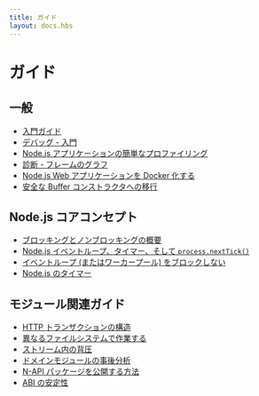 ```yaml
---
title: ガイド
layout: docs.hbs
---
```


<!--
# Guides

## General

* [Getting Started Guide](/en/docs/guides/getting-started-guide/)
* [Debugging - Getting Started](/en/docs/guides/debugging-getting-started/)
* [Easy profiling for Node.js Applications](/en/docs/guides/simple-profiling/)
* [Diagnostics - Flame Graphs](/en/docs/guides/diagnostics-flamegraph/)
* [Dockerizing a Node.js web app](/en/docs/guides/nodejs-docker-webapp/)
* [Migrating to safe Buffer constructors](/en/docs/guides/buffer-constructor-deprecation/)

-->

# ガイド

## 一般

* [入門ガイド](/ja/docs/guides/getting-started-guide/)
* [デバッグ - 入門](/ja/docs/guides/debugging-getting-started/)
* [Node.js アプリケーションの簡単なプロファイリング](/ja/docs/guides/simple-profiling/)
* [診断 - フレームのグラフ](/ja/docs/guides/diagnostics-flamegraph/)
* [Node.js Web アプリケーションを Docker 化する](/ja/docs/guides/nodejs-docker-webapp/)
* [安全な Buffer コンストラクタへの移行](/ja/docs/guides/buffer-constructor-deprecation/)

<!--
## Node.js core concepts

* [Overview of Blocking vs Non-Blocking](/en/docs/guides/blocking-vs-non-blocking/)
* [The Node.js Event Loop, Timers, and `process.nextTick()`](/en/docs/guides/event-loop-timers-and-nexttick/)
* [Don't Block the Event Loop (or the Worker Pool)](/en/docs/guides/dont-block-the-event-loop/)
* [Timers in Node.js](/en/docs/guides/timers-in-node/)

-->

## Node.js コアコンセプト

* [ブロッキングとノンブロッキングの概要](/ja/docs/guides/blocking-vs-non-blocking/)
* [Node.js イベントループ、タイマー、そして `process.nextTick()`](/ja/docs/guides/event-loop-timers-and-nexttick/)
* [イベントループ (またはワーカープール) をブロックしない](/ja/docs/guides/dont-block-the-event-loop/)
* [Node.js のタイマー](/ja/docs/guides/timers-in-node/)

<!--
## Module-related guides

* [Anatomy of an HTTP Transaction](/en/docs/guides/anatomy-of-an-http-transaction/)
* [Working with Different Filesystems](/en/docs/guides/working-with-different-filesystems/)
* [Backpressuring in Streams](/en/docs/guides/backpressuring-in-streams/)
* [Domain Module Postmortem](/en/docs/guides/domain-postmortem/)
* [How to publish N-API package](/en/docs/guides/publishing-napi-modules/)
* [ABI Stability](/en/docs/guides/abi-stability/)

-->

## モジュール関連ガイド

* [HTTP トランザクションの構造](/ja/docs/guides/anatomy-of-an-http-transaction/)
* [異なるファイルシステムで作業する](/ja/docs/guides/working-with-different-filesystems/)
* [ストリーム内の背圧](/ja/docs/guides/backpressuring-in-streams/)
* [ドメインモジュールの事後分析](/ja/docs/guides/domain-postmortem/)
* [N-API パッケージを公開する方法](/ja/docs/guides/publishing-napi-modules/)
* [ABI の安定性](/ja/docs/guides/abi-stability/)
